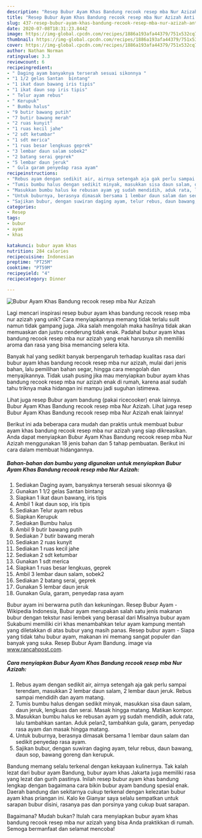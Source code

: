 ```yaml
---
description: "Resep Bubur Ayam Khas Bandung recook resep mba Nur Azizah Anti Gagal"
title: "Resep Bubur Ayam Khas Bandung recook resep mba Nur Azizah Anti Gagal"
slug: 437-resep-bubur-ayam-khas-bandung-recook-resep-mba-nur-azizah-anti-gagal
date: 2020-07-08T18:31:23.844Z
image: https://img-global.cpcdn.com/recipes/1886a193afa44379/751x532cq70/bubur-ayam-khas-bandung-recook-resep-mba-nur-azizah-foto-resep-utama.jpg
thumbnail: https://img-global.cpcdn.com/recipes/1886a193afa44379/751x532cq70/bubur-ayam-khas-bandung-recook-resep-mba-nur-azizah-foto-resep-utama.jpg
cover: https://img-global.cpcdn.com/recipes/1886a193afa44379/751x532cq70/bubur-ayam-khas-bandung-recook-resep-mba-nur-azizah-foto-resep-utama.jpg
author: Nathan Norman
ratingvalue: 3.3
reviewcount: 6
recipeingredient:
- " Daging ayam banyaknya terserah sesuai sikonnya "
- "1 1/2 gelas Santan  bintang"
- "1 ikat daun bawang iris tipis"
- "1 ikat daun sop iris tipis"
- " Telur ayam rebus"
- " Kerupuk"
- " Bumbu halus"
- "9 butir bawang putih"
- "7 butir bawang merah"
- "2 ruas kunyit"
- "1 ruas kecil jahe"
- "2 sdt ketumbar"
- "1 sdt merica"
- "1 ruas besar lengkuas geprek"
- "3 lembar daun salam sobek2"
- "2 batang serai geprek"
- "5 lembar daun jeruk"
- " Gula garam penyedap rasa ayam"
recipeinstructions:
- "Rebus ayam dengan sedikit air, airnya setengah aja gak perlu sampai terendam, masukkan 2 lembar daun salam, 2 lembar daun jeruk. Rebus sampai mendidih dan ayam matang."
- "Tumis bumbu halus dengan sedikit minyak, masukkan sisa daun salam, daun jeruk, lengkuas dan serai. Masak hingga matang. Matikan kompor."
- "Masukkan bumbu halus ke rebusan ayam yg sudah mendidih, aduk rata, lalu tambahkan santan. Aduk pelan2, tambahkan gula, garam, penyedap rasa ayam dan masak hingga matang."
- "Untuk buburnya, berasnya dimasak bersama 1 lembar daun salam dan sedikit penyedap rasa ayam."
- "Sajikan bubur, dengan suwiran daging ayam, telur rebus, daun bawang, daun sop, bawang goreng dan kerupuk."
categories:
- Resep
tags:
- bubur
- ayam
- khas

katakunci: bubur ayam khas 
nutrition: 284 calories
recipecuisine: Indonesian
preptime: "PT25M"
cooktime: "PT59M"
recipeyield: "4"
recipecategory: Dinner

---
```



![Bubur Ayam Khas Bandung recook resep mba Nur Azizah](https://img-global.cpcdn.com/recipes/1886a193afa44379/751x532cq70/bubur-ayam-khas-bandung-recook-resep-mba-nur-azizah-foto-resep-utama.jpg)

Lagi mencari inspirasi resep bubur ayam khas bandung recook resep mba nur azizah yang unik? Cara menyiapkannya memang tidak terlalu sulit namun tidak gampang juga. Jika salah mengolah maka hasilnya tidak akan memuaskan dan justru cenderung tidak enak. Padahal bubur ayam khas bandung recook resep mba nur azizah yang enak harusnya sih memiliki aroma dan rasa yang bisa memancing selera kita.

Banyak hal yang sedikit banyak berpengaruh terhadap kualitas rasa dari bubur ayam khas bandung recook resep mba nur azizah, mulai dari jenis bahan, lalu pemilihan bahan segar, hingga cara mengolah dan menyajikannya. Tidak usah pusing jika mau menyiapkan bubur ayam khas bandung recook resep mba nur azizah enak di rumah, karena asal sudah tahu triknya maka hidangan ini mampu jadi suguhan istimewa.

Lihat juga resep Bubur ayam bandung (pakai ricecooker) enak lainnya. Bubur Ayam Khas Bandung recook resep mba Nur Azizah. Lihat juga resep Bubur Ayam Khas Bandung recook resep mba Nur Azizah enak lainnya!


Berikut ini ada beberapa cara mudah dan praktis untuk membuat bubur ayam khas bandung recook resep mba nur azizah yang siap dikreasikan. Anda dapat menyiapkan Bubur Ayam Khas Bandung recook resep mba Nur Azizah menggunakan 18 jenis bahan dan 5 tahap pembuatan. Berikut ini cara dalam membuat hidangannya.

<!--inarticleads1-->

##### Bahan-bahan dan bumbu yang digunakan untuk menyiapkan Bubur Ayam Khas Bandung recook resep mba Nur Azizah:

1. Sediakan  Daging ayam, banyaknya terserah sesuai sikonnya 😆
1. Gunakan 1 1/2 gelas Santan  bintang
1. Siapkan 1 ikat daun bawang, iris tipis
1. Ambil 1 ikat daun sop, iris tipis
1. Sediakan  Telur ayam rebus
1. Siapkan  Kerupuk
1. Sediakan  Bumbu halus
1. Ambil 9 butir bawang putih
1. Sediakan 7 butir bawang merah
1. Sediakan 2 ruas kunyit
1. Sediakan 1 ruas kecil jahe
1. Sediakan 2 sdt ketumbar
1. Gunakan 1 sdt merica
1. Siapkan 1 ruas besar lengkuas, geprek
1. Ambil 3 lembar daun salam, sobek2
1. Sediakan 2 batang serai, geprek
1. Gunakan 5 lembar daun jeruk
1. Gunakan  Gula, garam, penyedap rasa ayam


Bubur ayam ini berwarna putih dan kekuningan. Resep Bubur Ayam - Wikipedia Indonesia, Bubur ayam merupakan salah satu jenis makanan bubur dengan tekstur nasi lembek yang berasal dari Misalnya bubur ayam Sukabumi memiliki ciri khas menambahkan telur ayam kampung mentah yang diletakkan di atas bubur yang masih panas. Resep bubur ayam - Siapa yang tidak tahu bubur ayam, makanan ini memang sangat populer dan banyak yang suka. Resep Bubur Ayam Bandung. image via www.rancahpost.com. 

<!--inarticleads2-->

##### Cara menyiapkan Bubur Ayam Khas Bandung recook resep mba Nur Azizah:

1. Rebus ayam dengan sedikit air, airnya setengah aja gak perlu sampai terendam, masukkan 2 lembar daun salam, 2 lembar daun jeruk. Rebus sampai mendidih dan ayam matang.
1. Tumis bumbu halus dengan sedikit minyak, masukkan sisa daun salam, daun jeruk, lengkuas dan serai. Masak hingga matang. Matikan kompor.
1. Masukkan bumbu halus ke rebusan ayam yg sudah mendidih, aduk rata, lalu tambahkan santan. Aduk pelan2, tambahkan gula, garam, penyedap rasa ayam dan masak hingga matang.
1. Untuk buburnya, berasnya dimasak bersama 1 lembar daun salam dan sedikit penyedap rasa ayam.
1. Sajikan bubur, dengan suwiran daging ayam, telur rebus, daun bawang, daun sop, bawang goreng dan kerupuk.


Bandung memang selalu terkenal dengan kekayaan kulinernya. Tak kalah lezat dari bubur ayam Bandung, bubur ayam khas Jakarta juga memiliki rasa yang lezat dan gurih pastinya. Inilah resep bubur ayam khas bandung lengkap dengan bagaimana cara bikin bubur ayam bandung spesial enak. Daerah bandung dan sekitarnya cukup terkenal dengan kelezatan bubur ayam khas priangan ini. Kalo ke Gianyar saya selalu sempatkan untuk sarapan bubur disini, rasanya pas dan porsinya yang cukup buat sarapan. 

Bagaimana? Mudah bukan? Itulah cara menyiapkan bubur ayam khas bandung recook resep mba nur azizah yang bisa Anda praktikkan di rumah. Semoga bermanfaat dan selamat mencoba!
